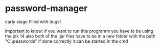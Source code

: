 # password-manager
early stage filled with bugs!

important to know:
if you want to run this programm you have to be using the jdk 14
also both of the .jar files have to be in a new folder with the path "C:\passwords\"
if done correctly it can be started in the cmd
